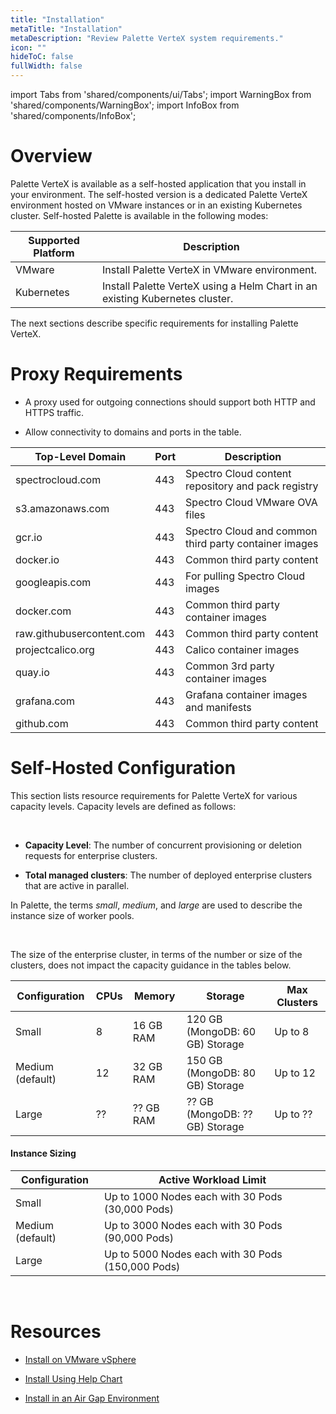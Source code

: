 ```yaml
---
title: "Installation"
metaTitle: "Installation"
metaDescription: "Review Palette VerteX system requirements."
icon: ""
hideToC: false
fullWidth: false
---
```


import Tabs from 'shared/components/ui/Tabs';
import WarningBox from 'shared/components/WarningBox';
import InfoBox from 'shared/components/InfoBox';


# Overview

Palette VerteX is available as a self-hosted application that you install in your environment. The self-hosted version is a dedicated Palette VerteX environment hosted on VMware instances or in an existing Kubernetes cluster. Self-hosted Palette is available in the following modes:

| **Supported Platform** | **Description**                    |
|------------------------|------------------------------------|
| VMware                 | Install Palette VerteX in VMware environment. |
| Kubernetes             | Install Palette VerteX using a Helm Chart in an existing Kubernetes cluster. |

The next sections describe specific requirements for installing Palette VerteX.

# Proxy Requirements

- A proxy used for outgoing connections should support both HTTP and HTTPS traffic.


- Allow connectivity to domains and ports in the table.

| **Top-Level Domain**       | **Port** | **Description**                                 |
|----------------------------|----------|-------------------------------------------------|
| spectrocloud.com           | 443      | Spectro Cloud content repository and pack registry |
| s3.amazonaws.com           | 443      | Spectro Cloud VMware OVA files                  |
| gcr.io                     | 443      | Spectro Cloud and common third party container images |
| docker.io                  | 443      | Common third party content                       |
| googleapis.com             | 443      | For pulling Spectro Cloud images                 |
| docker.com                 | 443      | Common third party container images              |
| raw.githubusercontent.com  | 443      | Common third party content                       |
| projectcalico.org          | 443      | Calico container images                          |
| quay.io                    | 443      | Common 3rd party container images                |
| grafana.com                | 443      | Grafana container images and manifests           |
| github.com                 | 443      | Common third party content                       |


# Self-Hosted Configuration

This section lists resource requirements for Palette VerteX for various capacity levels. Capacity levels are defined as follows:

<br />

- **Capacity Level**: The number of concurrent provisioning or deletion requests for enterprise clusters.


- **Total managed clusters**: The number of deployed enterprise clusters that are active in parallel.

In Palette, the terms *small*, *medium*, and *large* are used to describe the instance size of worker pools. 

<br />

<InfoBox>

The size of the enterprise cluster, in terms of the number or size of the clusters, does not impact the capacity guidance in the tables below.

</InfoBox>


| **Configuration**  | **CPUs**| **Memory**| **Storage**                    | **Max Clusters** | 
|--------------------|--------|-----------|---------------------------------|------------------|
| Small              | 8      | 16 GB RAM | 120 GB (MongoDB: 60 GB) Storage | Up to 8          |
| Medium (default)   | 12     | 32 GB RAM | 150 GB (MongoDB: 80 GB) Storage | Up to 12         |
| Large              | ??     | ?? GB RAM | ??  GB (MongoDB: ?? GB) Storage | Up to ??         |


#### Instance Sizing

| **Configuration** | **Active Workload Limit**                           |
|---------------------|---------------------------------------------------|
| Small               | Up to 1000 Nodes each with 30 Pods (30,000 Pods)  |
| Medium (default)    | Up to 3000 Nodes each with 30 Pods (90,000 Pods)  |
| Large               | Up to 5000 Nodes each with 30 Pods (150,000 Pods) |


<br />

# Resources

- [Install on VMware vSphere](/vertex/install-palette-vertex/install-on-vmware)


- [Install Using Help Chart](/vertex/install-palette-vertex/install-using-helm-chart)


- [Install in an Air Gap Environment](/vertex/install-palette-vertex/install-in-airgap-environment)


<br />

<br />
